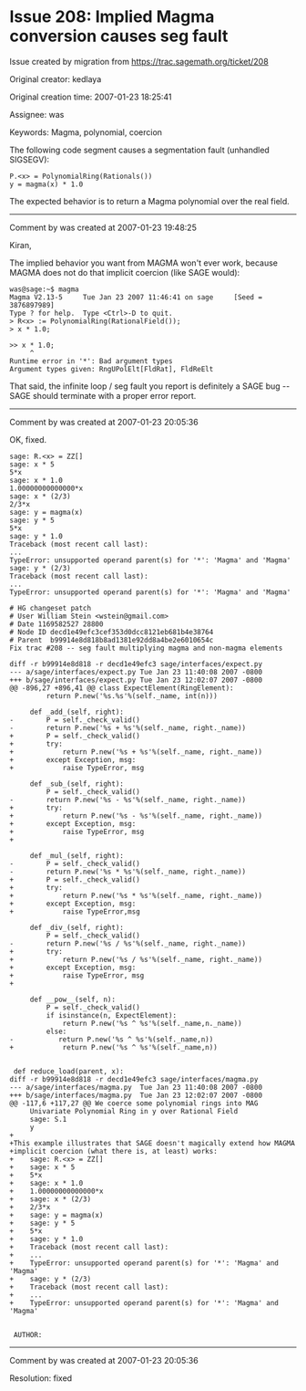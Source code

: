 # Issue 208: Implied Magma conversion causes seg fault

Issue created by migration from https://trac.sagemath.org/ticket/208

Original creator: kedlaya

Original creation time: 2007-01-23 18:25:41

Assignee: was

Keywords: Magma, polynomial, coercion

The following code segment causes a segmentation fault (unhandled SIGSEGV):

```
P.<x> = PolynomialRing(Rationals())
y = magma(x) * 1.0
```

The expected behavior is to return a Magma polynomial over the real field.


---

Comment by was created at 2007-01-23 19:48:25

Kiran,

The implied behavior you want from MAGMA won't ever work, because
MAGMA does not do that implicit coercion (like SAGE would):


```
was@sage:~$ magma
Magma V2.13-5     Tue Jan 23 2007 11:46:41 on sage     [Seed = 3876897989]
Type ? for help.  Type <Ctrl>-D to quit.
> R<x> := PolynomialRing(RationalField());
> x * 1.0;

>> x * 1.0;
     ^
Runtime error in '*': Bad argument types
Argument types given: RngUPolElt[FldRat], FldReElt
```


That said, the infinite loop / seg fault you report is definitely
a SAGE bug -- SAGE should terminate with a proper error report.


---

Comment by was created at 2007-01-23 20:05:36

OK, fixed.

```
sage: R.<x> = ZZ[]
sage: x * 5
5*x
sage: x * 1.0
1.00000000000000*x
sage: x * (2/3)
2/3*x
sage: y = magma(x)
sage: y * 5
5*x
sage: y * 1.0
Traceback (most recent call last):
...
TypeError: unsupported operand parent(s) for '*': 'Magma' and 'Magma'
sage: y * (2/3)
Traceback (most recent call last):
...
TypeError: unsupported operand parent(s) for '*': 'Magma' and 'Magma'    

```



```
# HG changeset patch
# User William Stein <wstein@gmail.com>
# Date 1169582527 28800
# Node ID decd1e49efc3cef353d0dcc8121eb681b4e38764
# Parent  b99914e8d818b8ad1381e92dd8a4be2e6010654c
Fix trac #208 -- seg fault multiplying magma and non-magma elements

diff -r b99914e8d818 -r decd1e49efc3 sage/interfaces/expect.py
--- a/sage/interfaces/expect.py Tue Jan 23 11:40:08 2007 -0800
+++ b/sage/interfaces/expect.py Tue Jan 23 12:02:07 2007 -0800
@@ -896,27 +896,41 @@ class ExpectElement(RingElement):
         return P.new('%s.%s'%(self._name, int(n)))
 
     def _add_(self, right):
-        P = self._check_valid()        
-        return P.new('%s + %s'%(self._name, right._name))
+        P = self._check_valid()
+        try:
+            return P.new('%s + %s'%(self._name, right._name))
+        except Exception, msg:
+            raise TypeError, msg
         
     def _sub_(self, right):
         P = self._check_valid()        
-        return P.new('%s - %s'%(self._name, right._name))
+        try:
+            return P.new('%s - %s'%(self._name, right._name))
+        except Exception, msg:
+            raise TypeError, msg
+        
 
     def _mul_(self, right):
-        P = self._check_valid()        
-        return P.new('%s * %s'%(self._name, right._name))
+        P = self._check_valid()
+        try:
+            return P.new('%s * %s'%(self._name, right._name))
+        except Exception, msg:
+            raise TypeError,msg
 
     def _div_(self, right):
         P = self._check_valid()        
-        return P.new('%s / %s'%(self._name, right._name))
+        try:
+            return P.new('%s / %s'%(self._name, right._name))
+        except Exception, msg:
+            raise TypeError, msg
+        
 
     def __pow__(self, n):
         P = self._check_valid()
         if isinstance(n, ExpectElement):
             return P.new('%s ^ %s'%(self._name,n._name))
         else:
-           return P.new('%s ^ %s'%(self._name,n))
+            return P.new('%s ^ %s'%(self._name,n))
 
 
 def reduce_load(parent, x):
diff -r b99914e8d818 -r decd1e49efc3 sage/interfaces/magma.py
--- a/sage/interfaces/magma.py  Tue Jan 23 11:40:08 2007 -0800
+++ b/sage/interfaces/magma.py  Tue Jan 23 12:02:07 2007 -0800
@@ -117,6 +117,27 @@ We coerce some polynomial rings into MAG
     Univariate Polynomial Ring in y over Rational Field
     sage: S.1
     y
+
+This example illustrates that SAGE doesn't magically extend how MAGMA
+implicit coercion (what there is, at least) works:
+    sage: R.<x> = ZZ[]
+    sage: x * 5
+    5*x
+    sage: x * 1.0
+    1.00000000000000*x
+    sage: x * (2/3)
+    2/3*x
+    sage: y = magma(x)
+    sage: y * 5
+    5*x
+    sage: y * 1.0
+    Traceback (most recent call last):
+    ...
+    TypeError: unsupported operand parent(s) for '*': 'Magma' and 'Magma'
+    sage: y * (2/3)
+    Traceback (most recent call last):
+    ...
+    TypeError: unsupported operand parent(s) for '*': 'Magma' and 'Magma'    
 
 
 AUTHOR:

```



---

Comment by was created at 2007-01-23 20:05:36

Resolution: fixed
